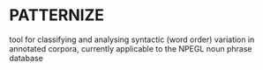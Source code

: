 # PATTERNIZE
tool for classifying and analysing syntactic (word order) variation in annotated corpora, currently applicable to the NPEGL noun phrase database
